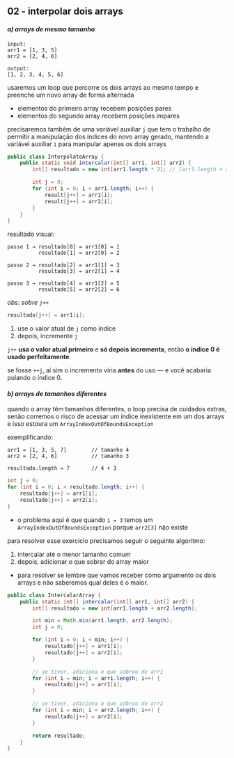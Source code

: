 ## 02 - interpolar dois arrays
#### *a) arrays de mesmo tamanho*
```
input:
arr1 = [1, 3, 5]
arr2 = [2, 4, 6]

output:
[1, 2, 3, 4, 5, 6]

```
usaremos um loop que percorre os dois arrays ao mesmo tempo e preenche um novo array de forma alternada
- elementos do primeiro array recebem posições pares
- elementos do segundo array recebem posições ímpares

precisaremos também de uma variável auxiliar `j` que tem o trabalho de permitir a manipulação dos índices do novo array gerado, mantendo a variável auxiliar `i` para manipular apenas os dois arrays
```java
public class InterpolateArray {
	public static void intercalar(int[] arr1, int[] arr2) {
		int[] resultado = new int[arr1.length * 2]; // [arr1.length + arr2.length]

		int j = 0;
		for (int i = 0; i < arr1.length; i++) {
			result[j++] = arr1[i];
			result[j++] = arr2[i];
		}
	}
}
```

resultado visual:
```
passo 1 → resultado[0] = arr1[0] = 1
          resultado[1] = arr2[0] = 2

passo 2 → resultado[2] = arr1[1] = 3
          resultado[3] = arr2[1] = 4

passo 3 → resultado[4] = arr1[2] = 5
          resultado[5] = arr2[2] = 6

```

*obs: sobre `j++`*
```java
resultado[j++] = arr1[i];
```
1. use o valor atual de `j` como índice
2. depois, incremente `j`

`j++` **usa o valor atual primeiro** e **só depois incrementa**, então **o índice 0 é usado perfeitamente**.

se fosse `++j`, aí sim o incremento viria **antes** do uso — e você acabaria pulando o índice 0.

#### *b) arrays de tamanhos diferentes*
quando o array têm tamanhos diferentes, o loop precisa de cuidados extras, senão corremos o risco de acessar um índice inexistente em um dos arrays e isso estoura um `ArrayIndexOutOfBoundsException`

exemplificando:
```
arr1 = [1, 3, 5, 7]        // tamanho 4
arr2 = [2, 4, 6]           // tamanho 3

resultado.length = 7       // 4 + 3
```
```java
int j = 0;
for (int i = 0; i < resultado.length; i++) {
	resultado[j++] = arr1[i];
	resultado[j++] = arr2[i];
}
```
- o problema aqui é que quando `i = 3` temos um `ArrayIndexOutOfBoundsException` porque `arr2[3]` não existe

para resolver esse exercício precisamos seguir o seguinte algoritmo:
1. intercalar até o menor tamanho comum
2. depois, adicionar o que sobrar do array maior

* para resolver se lembre que vamos receber como argumento os dois arrays e não saberemos qual deles é o maior.

```java
public class IntercalarArray {
	public static int[] intercalar(int[] arr1, int[] arr2) {
		int[] resultado = new int[arr1.length + arr2.length];

		int min = Math.min(arr1.length, arr2.length);
		int j = 0;

		for (int i = 0; i < min; i++) {
			resultado[j++] = arr1[i];
			resultado[j++] = arr2[i];
		}

		// se tiver, adiciona o que sobrou de arr1
		for (int i = min; i < arr1.length; i++) {
			resultado[j++] = arr1[i];
		}

		// se tiver, adiciona o que sobrou de arr2
		for (int i = min; i < arr2.length; i++) {
			resultado[j++] = arr2[i];
		}

		return resultado;
	}
}
```